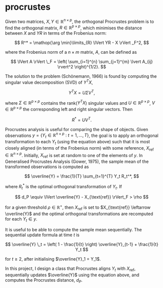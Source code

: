 # procrustes

Given two matrices, $X, Y \in ℝ ^ {n \times p}$, the orthogonal Procrustes problem is to find the orthogonal matrix, $R \in ℝ ^ {p \times p}$, which minimises the distance between $X$ and $YR$ in terms of the Frobenius norm:

$$
R^* = \mathop{\arg \min}\limits_{R} \lVert YR - X \rVert _F^2,
$$

where the Frobenius norm of a $n \times m$ matrix, $A$, can be defined as

$$
\lVert A \rVert \_F = \left( \sum_{i=1}^{n} \sum_{j=1}^{m} \lvert A_{ij} \rvert^2 \right)^{1/2}.
$$

The solution to the problem (Schönemann, 1966) is found by computing the singular value decomposition (SVD) of $Y^T X$,

$$
Y^T X = U \Sigma V^T,
$$

where $\Sigma \in ℝ ^ {p \times p}$ contains the rank($Y^T X$) singular values and $U \in ℝ ^ {p \times p}$, $V \in ℝ ^ {p \times p}$ the corresponding left and right singular vectors. Then

$$
R^* = UV^T.
$$

Procrustes analysis is useful for comparing the shape of objects. Given observations $`y = \{ Y_t \in ℝ ^ {n \times p} \ : \ t = 1, \ldots, T \}`$, the goal is to apply an orthogonal transformation to each $Y_t$ (using the equation above) such that it is most closely aligned (in terms of the Frobenius norm) with some reference, $X_{\text{ref}} \in ℝ ^ {n \times p}$. Initially, $X_{\text{ref}}$ is set at random to one of the elements of $y$. In Generalised Procrustes Analysis (Gower, 1975), the sample mean of the transformed observations is computed as

$$
\overline{Y} = \frac{1}{T} \sum_{t=1}^{T} Y_t R_t^*,
$$

where $R_t^*$ is the optimal orthogonal transformation of $Y_t$. If

$$
d_P \equiv \lVert \overline{Y} - X_{\text{ref}} \rVert_F > \rho
$$

for a given threshold $\rho \in ℝ^+$, then $X_{\text{ref}}$ is set to $X_{\text{ref}} \leftarrow \overline{Y}$ and the optimal orthogonal transformations are recomputed for each $Y_t \in y$.

It is useful to be able to compute the sample mean sequentially. The sequential update formula at time $t$ is

$$
\overline{Y} \_t = \left( 1 - \frac{1}{t} \right) \overline{Y}_{t-1} + \frac{1}{t} Y_t
$$

for $t \geq 2$, after initialising $\overline{Y}_1 = Y_1$.

In this project, I design a class that Procrustes aligns $Y_t$ with $X_{\text{ref}}$, sequentially updates $\overline{Y}$ using the equation above, and computes the Procrustes distance, $d_P$.
